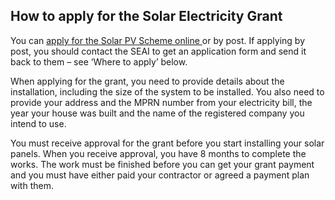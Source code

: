 ##  How to apply for the Solar Electricity Grant

You can [ apply for the Solar PV Scheme online ](https://mgen.seai.ie/) or by
post. If applying by post, you should contact the SEAI to get an application
form and send it back to them – see ‘Where to apply’ below.

When applying for the grant, you need to provide details about the
installation, including the size of the system to be installed. You also need
to provide your address and the MPRN number from your electricity bill, the
year your house was built and the name of the registered company you intend to
use.

You must receive approval for the grant before you start installing your solar
panels. When you receive approval, you have 8 months to complete the works.
The work must be finished before you can get your grant payment and you must
have either paid your contractor or agreed a payment plan with them.
